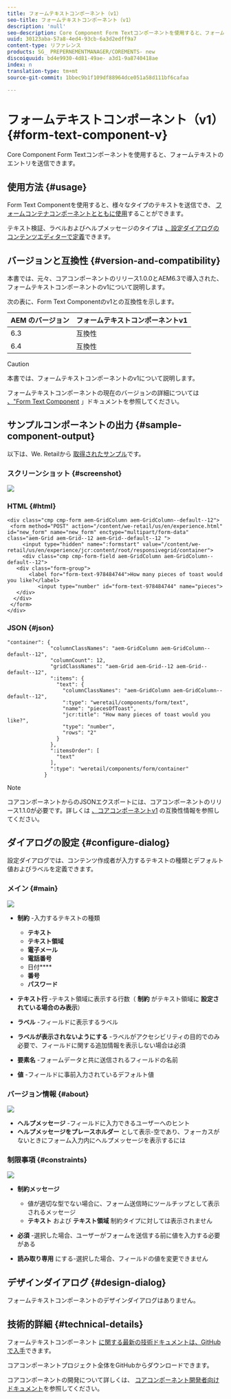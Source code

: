 ```yaml
---
title: フォームテキストコンポーネント（v1）
seo-title: フォームテキストコンポーネント（v1）
description: 'null'
seo-description: Core Component Form Textコンポーネントを使用すると、フォームテキストのエントリを送信できます。
uuid: 30123aba-57a8-4ed4-93cb-6a3d2edff9a7
content-type: リファレンス
products: SG_ PREPERNEMENTMANAGER/COREMENTS- new
discoiquuid: bd4e9930-4d81-49ae- a3d1-9a8740418ae
index: n
translation-type: tm+mt
source-git-commit: 1bbec9b1f109df88964dce051a58d111bf6cafaa

---
```



# フォームテキストコンポーネント（v1）{#form-text-component-v}

Core Component Form Textコンポーネントを使用すると、フォームテキストのエントリを送信できます。

## 使用方法 {#usage}

Form Text Componentを使用すると、様々なタイプのテキストを送信でき、 [フォームコンテナコンポーネントとともに使用](form-container.md)することができます。

テキスト検証、ラベルおよびヘルプメッセージのタイプは [、設定ダイアログのコンテンツエディターで定義](form-text-v1.md#main-pars_title)できます。

## バージョンと互換性 {#version-and-compatibility}

本書では、元々、コアコンポーネントのリリース1.0.0とAEM6.3で導入された、フォームテキストコンポーネントのv1について説明します。

次の表に、Form Text Componentのv1との互換性を示します。

| AEM のバージョン | フォームテキストコンポーネントv1 |
|--- |--- |
| 6.3 | 互換性 |
| 6.4 | 互換性 |

>[!CAUTION]
>
>本書では、フォームテキストコンポーネントのv1について説明します。
>
>フォームテキストコンポーネントの現在のバージョンの詳細については [、&quot;Form Text Component](form-text.md) 」ドキュメントを参照してください。

## サンプルコンポーネントの出力 {#sample-component-output}

以下は、We. Retailから [取得されたサンプル](https://helpx.adobe.com/experience-manager/6-4/sites/developing/using/we-retail.html)です。

### スクリーンショット {#screenshot}

![](assets/chlimage_1-22.png)

### HTML {#html}

```
<div class="cmp cmp-form aem-GridColumn aem-GridColumn--default--12">
 <form method="POST" action="/content/we-retail/us/en/experience.html" id="new_form" name="new_form" enctype="multipart/form-data" class="aem-Grid aem-Grid--12 aem-Grid--default--12 ">
     <input type="hidden" name=":formstart" value="/content/we-retail/us/en/experience/jcr:content/root/responsivegrid/container">
     <div class="cmp cmp-form-field aem-GridColumn aem-GridColumn--default--12">
   <div class="form-group">
       <label for="form-text-978484744">How many pieces of toast would you like?</label>
          <input type="number" id="form-text-978484744" name="pieces">
   </div>
  </div>
 </form>
</div>
```

### JSON {#json}

```
"container": {
              "columnClassNames": "aem-GridColumn aem-GridColumn--default--12",
              "columnCount": 12,
              "gridClassNames": "aem-Grid aem-Grid--12 aem-Grid--default--12",
              ":items": {
                "text": {
                  "columnClassNames": "aem-GridColumn aem-GridColumn--default--12",
                  ":type": "weretail/components/form/text",
                  "name": "piecesOfToast",
                  "jcr:title": "How many pieces of toast would you like?",
                  "type": "number",
                  "rows": "2"
                }
              },
              ":itemsOrder": [
                "text"
              ],
              ":type": "weretail/components/form/container"
            }
```

>[!NOTE]
>
>コアコンポーネントからのJSONエクスポートには、コアコンポーネントのリリース1.1.0が必要です。詳しくは [、コアコンポーネントv1](versions.md#main-pars_title_236368006) の互換性情報を参照してください。

## ダイアログの設定 {#configure-dialog}

設定ダイアログでは、コンテンツ作成者が入力するテキストの種類とデフォルト値およびラベルを定義できます。

### メイン {#main}

![](assets/chlimage_1-23.png)

* **制約** -入力するテキストの種類

   * **テキスト**
   * **テキスト領域**
   * **電子メール**
   * **電話番号**
   * 日付****
   * **番号**
   * **パスワード**

* **テキスト行** -テキスト領域に表示する行数（ **制約** がテキスト領域に **設定されている場合のみ表示**）

* **ラベル** -フィールドに表示するラベル
* **ラベルが表示されないようにする** -ラベルがアクセシビリティの目的でのみ必要で、フィールドに関する追加情報を表示しない場合は必須
* **要素名** -フォームデータと共に送信されるフィールドの名前
* **値** -フィールドに事前入力されているデフォルト値

### バージョン情報 {#about}

![](assets/chlimage_1-24.png)

* **ヘルプメッセージ** -フィールドに入力できるユーザーへのヒント
* **ヘルプメッセージをプレースホルダー** として表示-空であり、フォーカスがないときにフォーム入力内にヘルプメッセージを表示するには

### 制限事項 {#constraints}

![](assets/chlimage_1-25.png)

* **制約メッセージ**

   * 値が適切な型でない場合に、フォーム送信時にツールチップとして表示されるメッセージ
   * **テキスト** および **テキスト領域** 制約タイプに対しては表示されません

* **必須** -選択した場合、ユーザーがフォームを送信する前に値を入力する必要がある
* **読み取り専用** にする-選択した場合、フィールドの値を変更できません

## デザインダイアログ {#design-dialog}

フォームテキストコンポーネントのデザインダイアログはありません。

## 技術的詳細 {#technical-details}

フォームテキストコンポーネント [に関する最新の技術ドキュメントは、GitHubで入手](https://github.com/adobe/aem-core-wcm-components/tree/master/content/src/content/jcr_root/apps/core/wcm/components/form/text/v1/text)できます。

コアコンポーネントプロジェクト全体をGitHubからダウンロードできます。

コアコンポーネントの開発について詳しくは、 [コアコンポーネント開発者向けドキュメント](developing.md)を参照してください。
